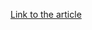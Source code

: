 [Link to the article](https://thehackernews.com/2025/02/malvertising-scam-uses-fake-google-ads.html)
